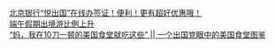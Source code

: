   
[北京银行“悦出国”在线办签证！便利！更有超好优惠哦！](http://www.dianyue.me/archives/328/utd258r1r9fy3qto/)  
[端午假期出境游比例上升](http://www.dianyue.me/archives/342/jkczzzji5oogg0cb/)  
[“妈，我在10刀一顿的美国食堂就吃这些” || 一个出国党眼中的美国食堂图鉴](http://www.dianyue.me/archives/028/jhpawx01qw0wbq5z/)